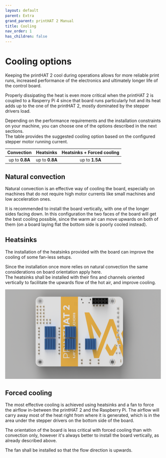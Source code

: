 ```yaml
---
layout: default
parent: Extra
grand_parent: printHAT 2 Manual
title: Cooling
nav_order: 1
has_children: false
---
```


# Cooling options

Keeping the printHAT 2 cool during operations allows for more reliable print runs, increased performance of the electronics and ultimately longer life of the control board.  

Properly dissipating the heat is even more critical when the printHAT 2 is coupled to a Rasperry Pi 4 since that board runs particularly hot and its heat adds up to the one of the printHAT 2, mostly dominated by the stepper drivers load.

Depending on the performance requirements and the installation constraints on your machine, you can choose one of the options described in the next sections.  
The table provides the suggested cooling option based on the configured stepper motor running current.

| Convection  | Heatsinks | Heatsinks + Forced cooling |
|:-------------------------:|:-------:|:-------:|
| up to **0.8A** | up to **0.8A** | up to **1.5A** |

## Natural convection
Natural convection is an effective way of cooling the board, especially on machines that do not require high motor currents like small machines and low acceleration ones.

It is recommended to install the board vertically, with one of the longer sides facing down. In this configuration the two faces of the board will get the best cooling possible, since the warm air can move upwards on both of them (on a board laying flat the bottom side is poorly cooled instead).    

## Heatsinks
The installation of the heatsinks provided with the board can improve the cooling of some fan-less setups.

Since the installation once more relies on natural convection the same considerations on board orientation apply here.  
The heatsinks shall be installed with their fins and channels oriented vertically to facilitate the upwards flow of the hot air, and improve cooling.

![forced-cooling](../assets/img/phat2_heatsinks.png)

## Forced cooling
The most effective cooling is achieved using heatsinks and a fan to force the airflow in-between the printHAT 2 and the Raspberry Pi.
The airflow will carry away most of the heat right from where it is generated, which is in the area under the stepper drivers on the bottom side of the board.

The orientation of the board is less critical with forced cooling than with convection only, however it's always better to install the board vertically, as already described above.

The fan shall be installed so that the flow direction is upwards.  
